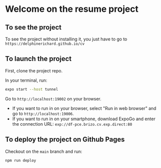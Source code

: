 # Welcome on the resume project

## To see the project
To see the project without installing it, you just have to go to `https://delphinerichard.github.io/cv`

## To launch the project

First, clone the project repo.

In your terminal, run:
```bash
expo start --host tunnel
```

Go to `http://localhost:19002` on your browser.

- If you want to run in on your browser, select "Run in web browser" and go to `http://localhost:19006`.
- If you want to run in on your smartphone, download ExpoGo and enter the connection URL: `exp://df-pce.brizo.cv.exp.direct:80`

## To deploy the project on Github Pages

Checkout on the `main` branch and run:
```bash
npm run deploy
```